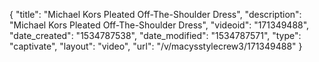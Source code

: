 {
    "title": "Michael Kors Pleated Off-The-Shoulder Dress",
    "description": "Michael Kors Pleated Off-The-Shoulder Dress",
    "videoid": "171349488",
    "date_created": "1534787538",
    "date_modified": "1534787571",
    "type": "captivate",
    "layout": "video",
    "url": "\/v\/macysstylecrew3\/171349488"
}